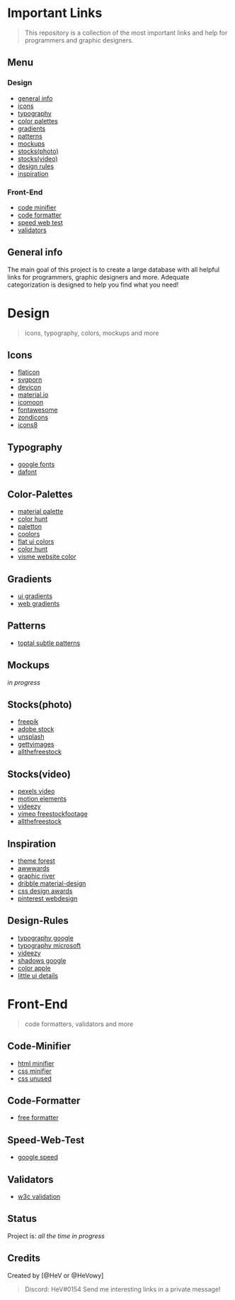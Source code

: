 # Important Links
> This repository is a collection of the most important links and help for programmers and graphic designers.

## Menu
### Design
* [general info](#general-info)
* [icons](#icons)
* [typography](#typography)
* [color palettes](#color-palettes)
* [gradients](#gradients)
* [patterns](#patterns)
* [mockups](#mockups)
* [stocks(photo)](#stocks(photo))
* [stocks(video)](#stocks(video))
* [design rules](#design-rules)
* [inspiration](#inspiration)

### Front-End
* [code minifier](#code-minifier)
* [code formatter](#code-formatter)
* [speed web test](#speed-web-test)
* [validators](#validators)

## General info
The main goal of this project is to create a large database with all helpful links for programmers, graphic designers and more. Adequate categorization is designed to help you find what you need!

# Design
> icons, typography, colors, mockups and more

## Icons
* [flaticon](https://www.flaticon.com/)
* [svgporn](https://svgporn.com/)
* [devicon](http://konpa.github.io/devicon/)
* [material.io](https://material.io/icons/)
* [icomoon](https://icomoon.io/)
* [fontawesome](https://fontawesome.com/)
* [zondicons](http://www.zondicons.com)
* [icons8](https://icons8.com/)

## Typography
* [google fonts](https://fonts.google.com/)
* [dafont](https://www.dafont.com/)

## Color-Palettes
* [material palette](https://www.materialpalette.com/)
* [color hunt](http://colorhunt.co/)
* [paletton](http://paletton.com/)
* [coolors](https://coolors.co/)
* [flat ui colors](https://flatuicolors.com/)
* [color hunt](http://colorhunt.co/)
* [visme website color](http://blog.visme.co/website-color-schemes/)

## Gradients
* [ui gradients](https://uigradients.com/)
* [web gradients](https://webgradients.com/)

## Patterns
* [toptal subtle patterns](https://www.toptal.com/designers/subtlepatterns/)

## Mockups
_in progress_

## Stocks(photo)
* [freepik](https://www.freepik.com/)
* [adobe stock](https://stock.adobe.com/)
* [unsplash](https://unsplash.com/)
* [gettyimages](https://www.gettyimages.com/)
* [allthefreestock](http://allthefreestock.com/)

## Stocks(video)
* [pexels video](https://videos.pexels.com/)
* [motion elements](http://www.motionelements.com/)
* [videezy](https://www.videezy.com/)
* [vimeo freestockfootage](https://vimeo.com/channels/freestockfootage)
* [allthefreestock](http://allthefreestock.com/)

## Inspiration
* [theme forest](https://themeforest.net/)
* [awwwards](https://www.awwwards.com/)
* [graphic river](https://graphicriver.net/?osr=tn)
* [dribble material-design](https://dribbble.com/tags/material_design)
* [css design awards](https://www.cssdesignawards.com/)
* [pinterest webdesign](https://pl.pinterest.com/search/pins/?q=webdesign&rs=typed&term_meta[]=webdesign%7Ctyped)

## Design-Rules
* [typography google](https://material.io/design/typography/the-type-system.html#type-scale)
* [typography microsoft](https://docs.microsoft.com/pl-pl/windows/uwp/design/style/typography)
* [videezy](https://www.videezy.com/)
* [shadows google](https://material.io/guidelines/resources/shadows.html#shadows-illustrator)
* [color apple](https://developer.apple.com/ios/human-interface-guidelines/visual-design/color/)
* [little ui details](https://twitter.com/i/moments/880688233641848832)

# Front-End
> code formatters, validators and more

## Code-Minifier
* [html minifier](https://www.willpeavy.com/minifier/)
* [css minifier](https://cssminifier.com)
* [css unused](https://unused-css.com)

## Code-Formatter
* [free formatter](https://www.freeformatter.com)

## Speed-Web-Test
* [google speed](https://developers.google.com/speed/)

## Validators
* [w3c validation](https://jigsaw.w3.org/css-validator/#validate_by_input+with_options)

## Status
Project is: _all the time in progress_

## Credits
Created by [@HeV or @HeVowy]
> Discord: HeV#0154
> Send me interesting links in a private message!

